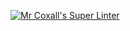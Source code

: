 [![Mr Coxall's Super Linter](https://github.com/ICS4U-Programming-TitwechW/ICS4U-Intro-02-Java-HelloWorld/workflows/Mr%20Coxall's%20Super%20Linter/badge.svg)](https://github.com/ICS4U-Programming-TitwechW/ICS4U-Intro-02-Java-HelloWorld/actions/)
